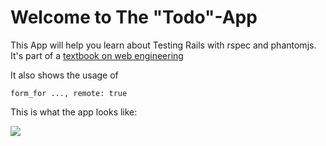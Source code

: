 Welcome to The "Todo"-App
====

This App will help you learn about Testing Rails with rspec and phantomjs. It's part of a [textbook on web engineering](http://web-engineering.github.com )

It also shows the usage of 

    form_for ..., remote: true

This is what the app looks like:

![](http://web-engineering.github.io/images/sample-app-todolist.png)
